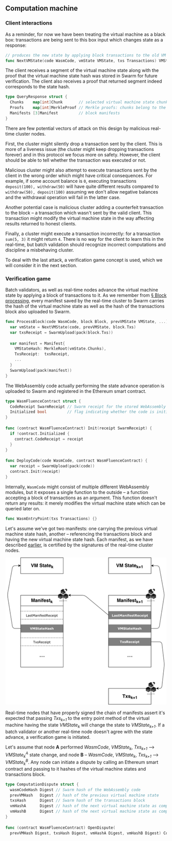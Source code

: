 ## Computation machine

### Client interactions

As a reminder, for now we have been treating the virtual machine as a black box: transactions are being sent to this box input which changes state as a response:

```go
// produces the new state by applying block transactions to the old VM state
func NextVMState(code WasmCode, vmState VMState, txs Transactions) VMState {}
```

The client receives a segment of the virtual machine state along with the proof that the virtual machine state hash was stored in Swarm for future verification. The client also receives a proof that returned segment indeed corresponds to the state hash.

```go
type QueryResponse struct {
  Chunks    map[int]Chunk       // selected virtual machine state chunks
  Proofs    map[int]MerkleProof // Merkle proofs: chunks belong to the virtual machine state
  Manifests [3]Manifest         // block manifests
}
```

There are few potential vectors of attack on this design by malicious real-time cluster nodes. 

First, the cluster might silently drop a transaction sent by the client. This is more of a liveness issue (the cluster might keep dropping transactions forever) and in this protocol we focus more on safety. However, the client should be able to tell whether the transaction was executed or not.

Malicious cluster might also attempt to execute transactions sent by the client in the wrong order which might have critical consequences. For example, if some account balance is `0`, executing transactions `deposit(100), withdraw(50)` will have quite different results compared to `withdraw(50), deposit(100)` assuming we don't allow negative balances and the withdrawal operation will fail in the latter case.

Another potential case is malicious cluster adding a counterfeit transaction to the block – a transaction which wasn't sent by the valid client. This transaction might modify the virtual machine state in the way affecting results returned to honest clients.

Finally, a cluster might execute a transaction incorrectly: for a transaction `sum(5, 3)` it might return `4`. There is no way for the client to learn this in the real-time, but batch validation should recognize incorrect computations and discipline a misbehaving cluster.

To deal with the last attack, a verification game concept is used, which we will consider it in the next section.

### Verification game

Batch validators, as well as real-time nodes advance the virtual machine state by applying a block of transactions to it. As we remember from [§ Block processing](#block-processing), every manifest saved by the real-time cluster to Swarm carries the hash of the virtual machine state as well as the hash of the transactions block also uploaded to Swarm.
  
```go
func ProcessBlock(code WasmCode, block Block, prevVMState VMState, ...) {
  var vmState = NextVMState(code, prevVMState, block.Txs)
  var txsReceipt = SwarmUpload(pack(block.Txs))
   
  var manifest = Manifest{
    VMStateHash: MerkleRoot(vmState.Chunks),
    TxsReceipt:  txsReceipt,
    ...
  }  
  SwarmUpload(pack(manifest))
}
```

The WebAssembly code actually performing the state advance operation is uploaded to Swarm and registered in the Ethereum smart contract.

```go
type WasmFluenceContract struct {
  CodeReceipt SwarmReceipt // Swarm receipt for the stored WebAssembly code
  Initialized bool         // flag indicating whether the code is initialized
}

func (contract WasmFluenceContract) Init(receipt SwarmReceipt) {
  if !contract.Initialized {
    contract.CodeReceipt = receipt
  }
}

func DeployCode(code WasmCode, contract WasmFluenceContract) {
  var receipt = SwarmUpload(pack(code))
  contract.Init(receipt)
}
```

Internally, `WasmCode` might consist of multiple different WebAssembly modules, but it exposes a single function to the outside – a function accepting a block of transactions as an argument. This function doesn't return any results: it merely modifies the virtual machine state which can be queried later on.

```go
func WasmEntryPoint(txs Transactions) {}
```

Let's assume we've got two manifests: one carrying the previous virtual machine state hash, another – referencing the transactions block and having the new virtual machine state hash. Each manifest, as we have described [earlier](#query-response-verification), is certified by the signatures of the real-time cluster nodes.

<p align="center">
  <img src="images/state_advance.png" alt="State Advance" width="606px"/>
</p>

Real-time nodes that have properly signed the chain of manifests assert it's expected that passing _Txs<sub>k+1</sub>_ to the entry point method of the virtual machine having the state _VMState<sub>k</sub>_ will change the state to _VMState<sub>k+1</sub>_. If a batch validator or another real-time node doesn't agree with the state advance, a verification game is initiated.

Let's assume that node **A** performed _WasmCode_, _VMState<sub>k</sub>_, _Txs<sub>k+1</sub>_  —> _VMState<sub>k</sub><sup>A</sup>_ state change, and node **B** – _WasmCode_, _VMState<sub>k</sub>_, _Txs<sub>k+1</sub>_  —> _VMState<sub>k</sub><sup>B</sup>_. Any node can initiate a dispute by calling an Ethereum smart contract and passing to it hashes of the virtual machine states and transactions block.

```go
type ComputationDispute struct {
  wasmCodeHash Digest // Swarm hash of the WebAssembly code
  prevVMHash   Digest // hash of the previous virtual machine state
  txsHash      Digest // Swarm hash of the transactions block
  vmHashA      Digest // hash of the next virtual machine state as computed by the node `A`
  vmHashB      Digest // hash of the next virtual machine state as computed by the node `B`
}

func (contract WasmFluenceContract) OpenDispute(
  prevVMHash Digest, txsHash Digest, vmHashA Digest, vmHashB Digest) ComputationDispute {}
```












 